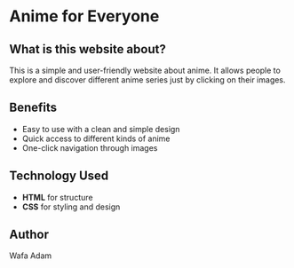 # Anime for Everyone  

## What is this website about?  
This is a simple and user-friendly website about anime. It allows people to explore and discover different anime series just by clicking on their images.  

## Benefits  
- Easy to use with a clean and simple design  
- Quick access to different kinds of anime  
- One-click navigation through images  

## Technology Used  
- **HTML** for structure  
- **CSS** for styling and design  

## Author  
Wafa Adam  
